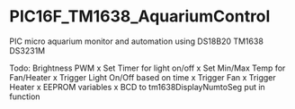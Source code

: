 # PIC16F_TM1638_AquariumControl
PIC micro aquarium monitor and automation using DS18B20 TM1638 DS3231M

Todo:
Brightness PWM
x Set Timer for light on/off
x Set Min/Max Temp for Fan/Heater
x Trigger Light On/Off based on time
x Trigger Fan
x Trigger Heater
x EEPROM variables
x BCD to tm1638DisplayNumtoSeg put in function